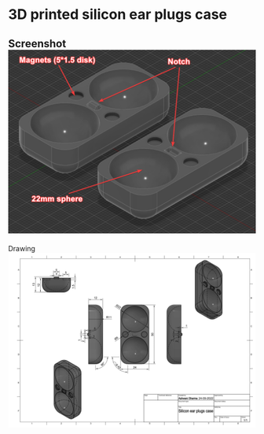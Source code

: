 # 3D printed silicon ear plugs case

Screenshot
![Fusion 360 screenshot](assets/img.png)
---

Drawing
![Engineering drawing](assets/drawing.png)
